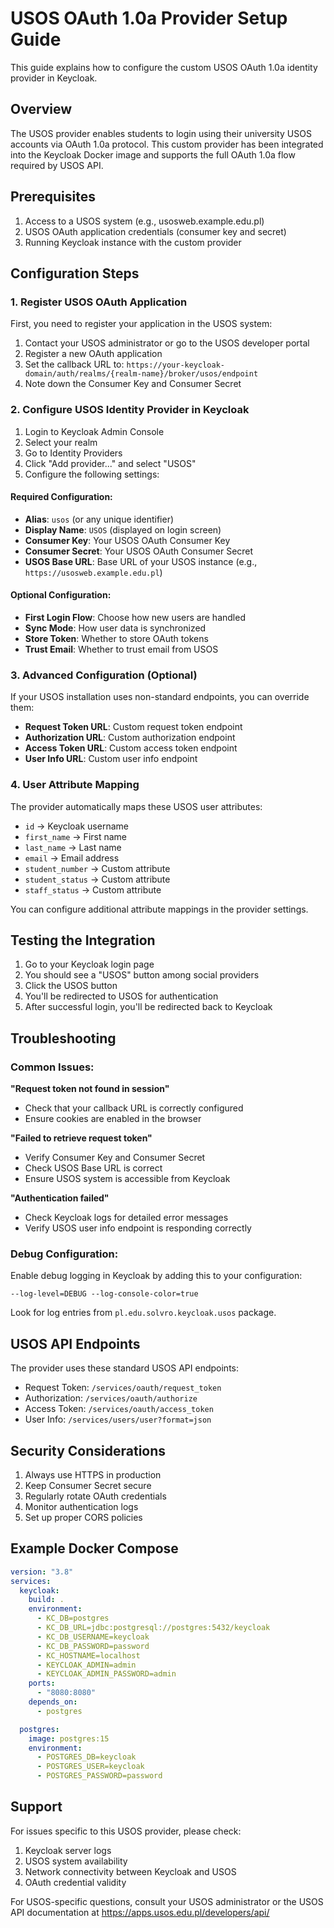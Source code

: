 # USOS OAuth 1.0a Provider Setup Guide

This guide explains how to configure the custom USOS OAuth 1.0a identity provider in Keycloak.

## Overview

The USOS provider enables students to login using their university USOS accounts via OAuth 1.0a protocol. This custom provider has been integrated into the Keycloak Docker image and supports the full OAuth 1.0a flow required by USOS API.

## Prerequisites

1. Access to a USOS system (e.g., usosweb.example.edu.pl)
2. USOS OAuth application credentials (consumer key and secret)
3. Running Keycloak instance with the custom provider

## Configuration Steps

### 1. Register USOS OAuth Application

First, you need to register your application in the USOS system:

1. Contact your USOS administrator or go to the USOS developer portal
2. Register a new OAuth application
3. Set the callback URL to: `https://your-keycloak-domain/auth/realms/{realm-name}/broker/usos/endpoint`
4. Note down the Consumer Key and Consumer Secret

### 2. Configure USOS Identity Provider in Keycloak

1. Login to Keycloak Admin Console
2. Select your realm
3. Go to Identity Providers
4. Click "Add provider..." and select "USOS"
5. Configure the following settings:

#### Required Configuration:

- **Alias**: `usos` (or any unique identifier)
- **Display Name**: `USOS` (displayed on login screen)
- **Consumer Key**: Your USOS OAuth Consumer Key
- **Consumer Secret**: Your USOS OAuth Consumer Secret
- **USOS Base URL**: Base URL of your USOS instance (e.g., `https://usosweb.example.edu.pl`)

#### Optional Configuration:

- **First Login Flow**: Choose how new users are handled
- **Sync Mode**: How user data is synchronized
- **Store Token**: Whether to store OAuth tokens
- **Trust Email**: Whether to trust email from USOS

### 3. Advanced Configuration (Optional)

If your USOS installation uses non-standard endpoints, you can override them:

- **Request Token URL**: Custom request token endpoint
- **Authorization URL**: Custom authorization endpoint
- **Access Token URL**: Custom access token endpoint
- **User Info URL**: Custom user info endpoint

### 4. User Attribute Mapping

The provider automatically maps these USOS user attributes:

- `id` → Keycloak username
- `first_name` → First name
- `last_name` → Last name
- `email` → Email address
- `student_number` → Custom attribute
- `student_status` → Custom attribute
- `staff_status` → Custom attribute

You can configure additional attribute mappings in the provider settings.

## Testing the Integration

1. Go to your Keycloak login page
2. You should see a "USOS" button among social providers
3. Click the USOS button
4. You'll be redirected to USOS for authentication
5. After successful login, you'll be redirected back to Keycloak

## Troubleshooting

### Common Issues:

**"Request token not found in session"**

- Check that your callback URL is correctly configured
- Ensure cookies are enabled in the browser

**"Failed to retrieve request token"**

- Verify Consumer Key and Consumer Secret
- Check USOS Base URL is correct
- Ensure USOS system is accessible from Keycloak

**"Authentication failed"**

- Check Keycloak logs for detailed error messages
- Verify USOS user info endpoint is responding correctly

### Debug Configuration:

Enable debug logging in Keycloak by adding this to your configuration:

```
--log-level=DEBUG --log-console-color=true
```

Look for log entries from `pl.edu.solvro.keycloak.usos` package.

## USOS API Endpoints

The provider uses these standard USOS API endpoints:

- Request Token: `/services/oauth/request_token`
- Authorization: `/services/oauth/authorize`
- Access Token: `/services/oauth/access_token`
- User Info: `/services/users/user?format=json`

## Security Considerations

1. Always use HTTPS in production
2. Keep Consumer Secret secure
3. Regularly rotate OAuth credentials
4. Monitor authentication logs
5. Set up proper CORS policies

## Example Docker Compose

```yaml
version: "3.8"
services:
  keycloak:
    build: .
    environment:
      - KC_DB=postgres
      - KC_DB_URL=jdbc:postgresql://postgres:5432/keycloak
      - KC_DB_USERNAME=keycloak
      - KC_DB_PASSWORD=password
      - KC_HOSTNAME=localhost
      - KEYCLOAK_ADMIN=admin
      - KEYCLOAK_ADMIN_PASSWORD=admin
    ports:
      - "8080:8080"
    depends_on:
      - postgres

  postgres:
    image: postgres:15
    environment:
      - POSTGRES_DB=keycloak
      - POSTGRES_USER=keycloak
      - POSTGRES_PASSWORD=password
```

## Support

For issues specific to this USOS provider, please check:

1. Keycloak server logs
2. USOS system availability
3. Network connectivity between Keycloak and USOS
4. OAuth credential validity

For USOS-specific questions, consult your USOS administrator or the USOS API documentation at https://apps.usos.edu.pl/developers/api/
